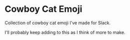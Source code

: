 # Cowboy Cat Emoji
Collection of cowboy cat emoji I've made for Slack.

I'll probably keep adding to this as I think of more to make.
